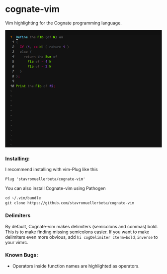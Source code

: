 # cognate-vim
Vim highlighting for the Cognate programming language.

![Cognate highlighting with the Molokai theme](screenshot.png?raw=true)

### Installing:
I recommend installing with vim-Plug like this
```
Plug 'stavromuellerbeta/cognate-vim'
```
You can also install Cognate-vim using Pathogen
```
cd ~/.vim/bundle
git clone https://github.com/stavromuellerbeta/cognate-vim
```
### Delimiters
By default, Cognate-vim makes delimiters (semicolons and commas) bold. This is to make finding missing semicolons easier. If you want to make delimiters even more obvious, add ```hi cogDelimiter cterm=bold,inverse``` to your vimrc.

### Known Bugs:
- Operators inside function names are highlighted as operators.
